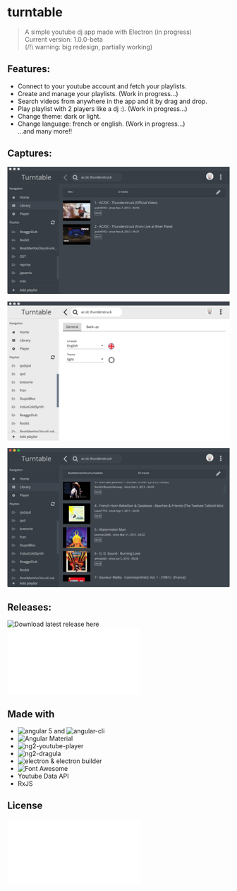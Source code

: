 # turntable

> A simple youtube dj app made with Electron (in progress)  
> Current version: 1.0.0-beta  
> (/!\ warning: big redesign, partially working)  

## Features:
- Connect to your youtube account and fetch your playlists.  
- Create and manage your playlists.  (Work in progress...)  
- Search videos from anywhere in the app and it by drag and drop.  
- Play playlist with 2 players like a dj :). (Work in progress...)  
- Change theme: dark or light.  
- Change language: french or english. (Work in progress...)  
...and many more!!  

## Captures:
![Capture 1](/captures/v1/cap1.png)  

![Capture 2](/captures/v1/cap2.png)  

![Capture 3](/captures/v1/cap3.png)  

## Releases:

![Download latest release here](https://github.com/radiium/turntable/releases/tag/v1.0.0-beta)  
![Changelog](/CHANGELOG.md)  

## Made with

- ![angular 5](https://angular.io/) and ![angular-cli](https://github.com/angular/angular-cli)  
- ![Angular Material](https://material.angular.io/)  
- ![ng2-youtube-player](https://github.com/orizens/ng2-youtube-player)  
- ![ng2-dragula](https://github.com/valor-software/ng2-dragula)  
- ![electron & electron builder](https://electron.atom.io/)  
- ![Font Awesome](http://fontawesome.io/)  
- Youtube Data API  
- RxJS  

## License

![MIT](LICENCE.md)  
